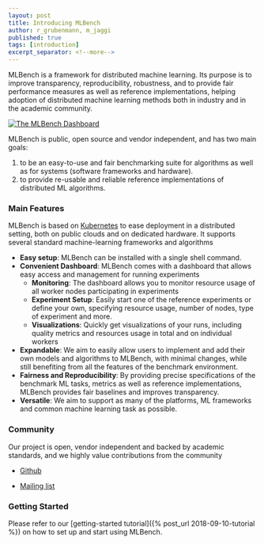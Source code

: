 ```yaml
---
layout: post
title: Introducing MLBench
author: r_grubenmann, m_jaggi
published: true
tags: [introduction]
excerpt_separator: <!--more-->
---
```

MLBench is a framework for distributed machine learning. Its purpose is to improve transparency, reproducibility, robustness, and to provide fair performance measures as well as reference implementations, helping adoption of distributed machine learning methods both in industry and in the academic community.

<a href="{{ site.baseurl }}public/images/Dashboard_Index.png" data-lightbox="Dashboard_Index" data-title="The MLBench Dashboard">
  <img src="{{ site.baseurl }}public/images/Dashboard_Index.png" alt="The MLBench Dashboard" style="max-width:80%;"/>
</a>

<!--more-->

MLBench is public, open source and vendor independent, and has two main goals: 

1. to be an easy-to-use and fair benchmarking suite for algorithms as well as for systems (software frameworks and hardware).
2. to provide re-usable and reliable reference implementations of distributed ML algorithms.


### Main Features

MLBench is based on [Kubernetes](https://kubernetes.io/) to ease deployment in a distributed setting, both on public clouds and on dedicated hardware. It supports several standard machine-learning frameworks and algorithms

* **Easy setup**: MLBench can be installed with a single shell command.
* **Convenient Dashboard**: MLBench comes with a dashboard that allows easy access and management for running experiments
    - **Monitoring**: The dashboard allows you to monitor resource usage of all worker nodes participating in experiments
    - **Experiment Setup**: Easily start one of the reference experiments or define your own, specifying resource usage, number of nodes, type of experiment and more.
    - **Visualizations**: Quickly get visualizations of your runs, including quality metrics and resources usage in total and on individual workers
* **Expandable**: We aim to easily allow users to implement and add their own models and algorithms to MLBench, with minimal changes, while still benefiting from all the features of the benchmark environment.
* **Fairness and Reproducibility**: By providing precise specifications of the benchmark ML tasks, metrics as well as reference implementations, MLBench provides fair baselines and improves transparency.
* **Versatile**: We aim to support as many of the platforms, ML frameworks and common machine learning task as possible.

### Community

Our project is open, vendor independent and backed by academic standards, and we highly value contributions from the community

- [Github](https://github.com/mlbench/)

- [Mailing list](https://groups.google.com/d/forum/mlbench)

### Getting Started

Please refer to our [getting-started tutorial]({% post_url 2018-09-10-tutorial %}) on how to set up and start using MLBench.

